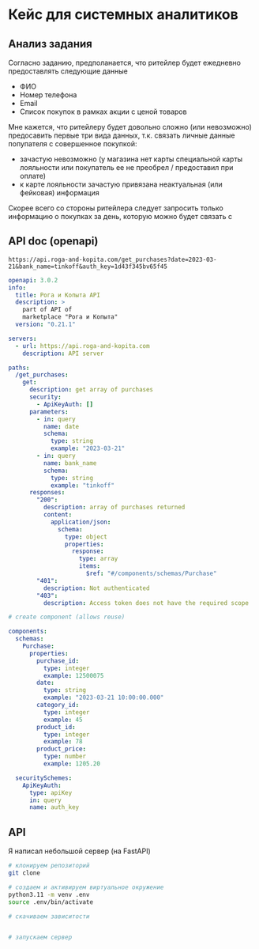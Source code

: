 # Кейс для системных аналитиков

## Анализ задания

Согласно заданию, предполанается, что ритейлер будет ежедневно предоставлять следующие данные

- ФИО
- Номер телефона
- Email
- Список покупок в рамках акции с ценой товаров

Мне кажется, что ритейлеру будет довольно сложно (или невозможно) предосавить первые три вида данных, т.к. связать личные данные попупателя с совершенное покупкой:

- зачастую невозможно (у магазина нет карты специальной карты лояльности или покупатель ее не преобрел / предоставил при оплате)
- к карте лояльности зачастую привязана неактуальная (или фейковая) информация

Скорее всего со стороны ритейлера следует запросить только информацию о покупках за день, которую можно будет связать с

## API doc (openapi)

```
https://api.roga-and-kopita.com/get_purchases?date=2023-03-21&bank_name=tinkoff&auth_key=1d43f345bv65f45
```

```yaml
openapi: 3.0.2
info:
  title: Рога и Копыта API
  description: >
    part of API of
    marketplace "Рога и Копыта"
  version: "0.21.1"

servers:
  - url: https://api.roga-and-kopita.com
    description: API server

paths:
  /get_purchases:
    get:
      description: get array of purchases
      security:
        - ApiKeyAuth: []
      parameters:
        - in: query
          name: date
          schema:
            type: string
            example: "2023-03-21"
        - in: query
          name: bank_name
          schema:
            type: string
            example: "tinkoff"
      responses:
        "200":
          description: array of purchases returned
          content:
            application/json:
              schema:
                type: object
                properties:
                  response:
                    type: array
                    items:
                      $ref: "#/components/schemas/Purchase"
        "401":
          description: Not authenticated
        "403":
          description: Access token does not have the required scope

# create component (allows reuse)

components:
  schemas:
    Purchase:
      properties:
        purchase_id:
          type: integer
          example: 12500075
        date:
          type: string
          example: "2023-03-21 10:00:00.000"
        category_id:
          type: integer
          example: 45
        product_id:
          type: integer
          example: 78
        product_price:
          type: number
          example: 1205.20

  securitySchemes:
    ApiKeyAuth:
      type: apiKey
      in: query
      name: auth_key
```

## API

Я написал небольшой сервер (на FastAPI)

```sh
# клонируем репозиторий
git clone

# создаем и активируем виртуальное окружение
python3.11 -m venv .env
source .env/bin/activate

# скачиваем зависитости


# запускаем сервер
```
